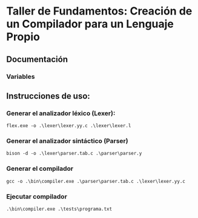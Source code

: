 # Taller de Fundamentos: Creación de un Compilador para un Lenguaje Propio

## Documentación

### Variables

## Instrucciones de uso:

### Generar el analizador léxico (Lexer): 

```
flex.exe -o .\lexer\lexer.yy.c .\lexer\lexer.l
```

### Generar el analizador sintáctico (Parser)

```
bison -d -o .\lexer\parser.tab.c .\parser\parser.y
```

### Generar el compilador

```
gcc -o .\bin\compiler.exe .\parser\parser.tab.c .\lexer\lexer.yy.c
```

### Ejecutar compilador

```
.\bin\compiler.exe .\tests\programa.txt
```